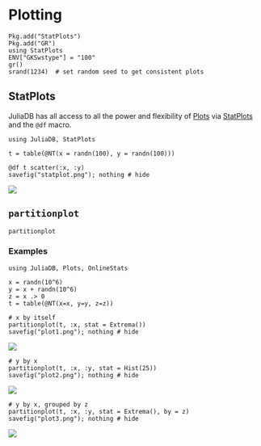 # Plotting

```@setup plot
Pkg.add("StatPlots")
Pkg.add("GR")
using StatPlots
ENV["GKSwstype"] = "100"
gr()
srand(1234)  # set random seed to get consistent plots
```

## StatPlots

JuliaDB has all access to all the power and flexibility of [Plots](https://github.com/JuliaPlots/Plots.jl)
via [StatPlots](https://github.com/JuliaPlots/StatPlots.jl) and the `@df` macro.

```@example plot
using JuliaDB, StatPlots

t = table(@NT(x = randn(100), y = randn(100)))

@df t scatter(:x, :y)
savefig("statplot.png"); nothing # hide
```
![](statplot.png)

## `partitionplot`

```@docs
partitionplot
```

### Examples 

```@example plot
using JuliaDB, Plots, OnlineStats

x = randn(10^6)
y = x + randn(10^6)
z = x .> 0
t = table(@NT(x=x, y=y, z=z))

# x by itself
partitionplot(t, :x, stat = Extrema())
savefig("plot1.png"); nothing # hide
```
![](plot1.png)


```@example plot
# y by x
partitionplot(t, :x, :y, stat = Hist(25))
savefig("plot2.png"); nothing # hide
```
![](plot2.png)

```@example plot
# y by x, grouped by z
partitionplot(t, :x, :y, stat = Extrema(), by = z)
savefig("plot3.png"); nothing # hide
```
![](plot3.png)
